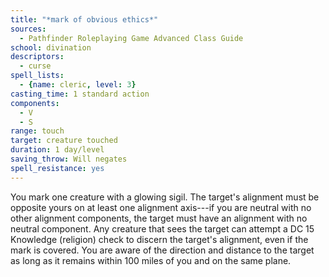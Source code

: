 ```yaml
---
title: "*mark of obvious ethics*"
sources:
  - Pathfinder Roleplaying Game Advanced Class Guide
school: divination
descriptors:
  - curse
spell_lists:
  - {name: cleric, level: 3}
casting_time: 1 standard action
components:
  - V
  - S
range: touch
target: creature touched
duration: 1 day/level
saving_throw: Will negates
spell_resistance: yes
---
```


You mark one creature with a glowing sigil. The target's alignment must be opposite yours on at least one alignment axis---if you are neutral with no other alignment components, the target must have an alignment with no neutral component. Any creature that sees the target can attempt a DC 15 Knowledge (religion) check to discern the target's alignment, even if the mark is covered. You are aware of the direction and distance to the target as long as it remains within 100 miles of you and on the same plane.

